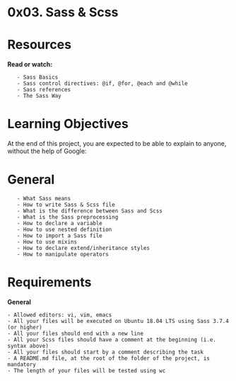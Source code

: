 # 0x03. Sass & Scss

# Resources

**Read or watch:**

       - Sass Basics
       - Sass control directives: @if, @for, @each and @while
       - Sass references
       - The Sass Way

# Learning Objectives

At the end of this project, you are expected to be able to explain to anyone, without the help of Google:

# General

       - What Sass means
       - How to write Sass & Scss file
       - What is the difference between Sass and Scss
       - What is the Sass preprocessing
       - How to declare a variable
       - How to use nested definition
       - How to import a Sass file
       - How to use mixins
       - How to declare extend/inheritance styles
       - How to manipulate operators

# Requirements

**General**

	- Allowed editors: vi, vim, emacs
	- All your files will be executed on Ubuntu 18.04 LTS using Sass 3.7.4 (or higher)
	- All your files should end with a new line
	- All your Scss files should have a comment at the beginning (i.e. syntax above)
	- All your files should start by a comment describing the task
	- A README.md file, at the root of the folder of the project, is mandatory
	- The length of your files will be tested using wc

